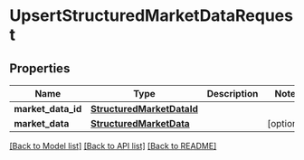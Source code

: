 # UpsertStructuredMarketDataRequest

## Properties
Name | Type | Description | Notes
------------ | ------------- | ------------- | -------------
**market_data_id** | [**StructuredMarketDataId**](StructuredMarketDataId.md) |  | 
**market_data** | [**StructuredMarketData**](StructuredMarketData.md) |  | [optional] 

[[Back to Model list]](../README.md#documentation-for-models) [[Back to API list]](../README.md#documentation-for-api-endpoints) [[Back to README]](../README.md)


